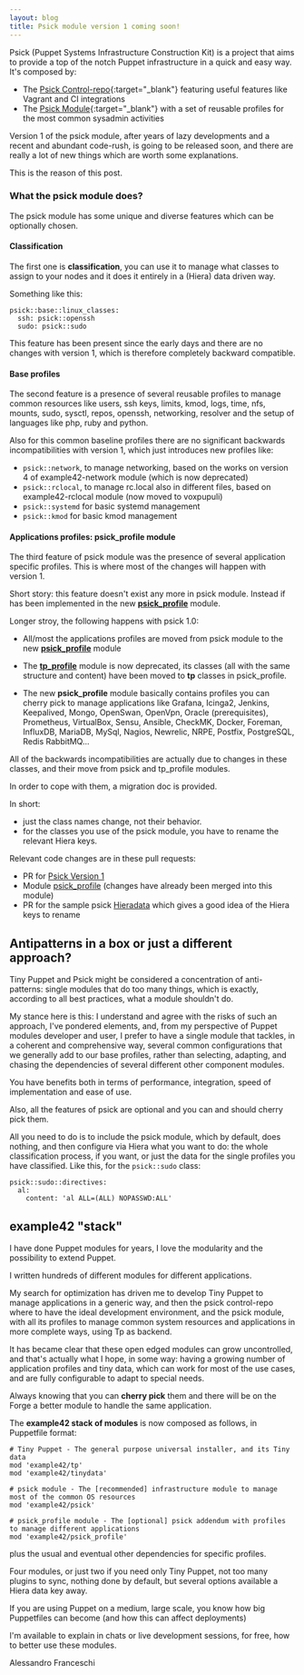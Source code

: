 ```yaml
---
layout: blog
title: Psick module version 1 coming soon!
---
```


Psick (Puppet Systems Infrastructure Construction Kit) is a project that aims to provide a top of the notch Puppet infrastructure in a quick and easy way. It's composed by:

- The [Psick Control-repo](https://github.com/example42/psick){:target="_blank"} featuring useful features like Vagrant and CI integrations
- The [Psick Module](https://github.com/example42/puppet-psick){:target="_blank"} with a set of reusable profiles for the most common sysadmin activities

Version 1 of the psick module, after years of lazy developments and a recent and abundant code-rush, is going to be released soon, and there are really a lot of new things which are worth some explanations.

This is the reason of this post.

### What the psick module does?

The psick module has some unique and diverse features which can be optionally chosen.


#### Classification

The first one is **classification**, you can use it to manage what classes to assign to your nodes and it does it entirely in a (Hiera) data driven way.

Something like this:

    psick::base::linux_classes:
      ssh: psick::openssh
      sudo: psick::sudo

This feature has been present since the early days and there are no changes with version 1, which is therefore completely backward compatible.

#### Base profiles

The second feature is a presence of several reusable profiles to manage common resources like users, ssh keys, limits, kmod, logs, time, nfs, mounts, sudo, sysctl, repos, openssh, networking, resolver and the setup of languages like php, ruby and python.

Also for this common baseline profiles there are no significant backwards incompatibilities with version 1, which just introduces new profiles like:

-   `psick::network`, to manage networking, based on the works on version 4 of example42-network module (which is now deprecated)
-   `psick::rclocal`, to manage rc.local also in different files, based on example42-rclocal module (now moved to voxpupuli)
-   `psick::systemd` for basic systemd management
-   `psick::kmod` for basic kmod management


#### Applications profiles: psick_profile module

The third feature of psick module was the presence of several application specific profiles. This is where most of the changes will happen with version 1.

Short story: this feature doesn't exist any more in psick module. Instead if has been implemented in the new **[psick_profile](https://github.com/example42/puppet-psick_profile)** module.

Longer stroy, the following happens with psick 1.0:

- All/most the applications profiles are moved from psick module to the new **[psick_profile](https://github.com/example42/puppet-psick_profile)** module

- The **[tp_profile](https://github.com/example42/puppet-tp_profile)** module is now deprecated, its classes (all with the same structure and content) have been moved to **tp** classes in psick_profile.

- The new **psick_profile** module basically contains profiles you can cherry pick to manage applications like Grafana, Icinga2, Jenkins, Keepalived, Mongo, OpenSwan, OpenVpn, Oracle (prerequisites), Prometheus, VirtualBox, Sensu, Ansible, CheckMK, Docker, Foreman, InfluxDB, MariaDB, MySql, Nagios, Newrelic, NRPE, Postfix, PostgreSQL, Redis RabbitMQ... 

All of the backwards incompatibilities are actually due to changes in these classes, and their move from psick and tp_profile modules.

In order to cope with them, a migration doc is provided.

In short:

-   just the class names change, not their behavior.
-   for the classes you use of the psick module, you have to rename the relevant Hiera keys.

Relevant code changes are in these pull requests:

- PR for [Psick Version 1](https://github.com/example42/puppet-psick/pull/114)
- Module [psick_profile](https://github.com/example42/puppet-psick_profile) (changes have already been merged into this module)
- PR for the sample psick [Hieradata](https://github.com/example42/psick-hieradata/pull/8) which gives a good idea of the Hiera keys to rename


## Antipatterns in a box or just a different approach?

Tiny Puppet and Psick might be considered a concentration of anti-patterns: single modules that do too many things, which is exactly, according to all best practices, what a module shouldn't do.

My stance here is this: I understand and agree with the risks of such an approach, I've pondered elements, and, from my perspective of Puppet modules developer and user, I prefer to have a single module that tackles, in a coherent and comprehensive way, several common configurations that we generally add to our base profiles, rather than selecting, adapting, and chasing the dependencies of several different other component modules.

You have benefits both in terms of performance, integration, speed of implementation and ease of use.

Also, all the features of psick are optional and you can and should cherry pick them.

All you need to do is to include the psick module, which by default, does nothing, and then configure via Hiera what you want to do: the whole classification process, if you want, or just the data for the single profiles you have classified. Like this, for the `psick::sudo` class:

    psick::sudo::directives:
      al:
        content: 'al ALL=(ALL) NOPASSWD:ALL'


## example42 "stack"

I have done Puppet modules for years, I love the modularity and the possibility to extend Puppet.

I written hundreds of different modules for different applications.

My search for optimization has driven me to develop Tiny Puppet to manage applications in a generic way, and then the psick control-repo where to have the ideal development environment, and the psick module, with all its profiles to manage common system resources and applications in more complete ways, using Tp as backend.

It has became clear that these open edged modules can grow uncontrolled, and that's actually what I hope, in some way: having a growing number of application profiles and tiny data, which can work for most of the use cases, and are fully configurable to adapt to special needs.

Always knowing that you can **cherry pick** them and there will be on the Forge a better module to handle the same application.

The **example42 stack of modules** is now composed as follows, in Puppetfile format:

    # Tiny Puppet - The general purpose universal installer, and its Tiny data
    mod 'example42/tp'
    mod 'example42/tinydata'

    # psick module - The [recommended] infrastructure module to manage most of the common OS resources
    mod 'example42/psick'

    # psick_profile module - The [optional] psick addendum with profiles to manage different applications
    mod 'example42/psick_profile'  

plus the usual and eventual other dependencies for specific profiles.

Four modules, or just two if you need only Tiny Puppet, not too many plugins to sync, nothing done by default, but several options available a Hiera data key away.

If you are using Puppet on a medium, large scale, you know how big Puppetfiles can become (and how this can affect deployments)

I'm available to explain in chats or live development sessions, for free, how to better use these modules.


Alessandro Franceschi
